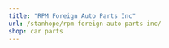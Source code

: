 ```yaml
---
title: "RPM Foreign Auto Parts Inc"
url: /stanhope/rpm-foreign-auto-parts-inc/
shop: car parts
---
```

